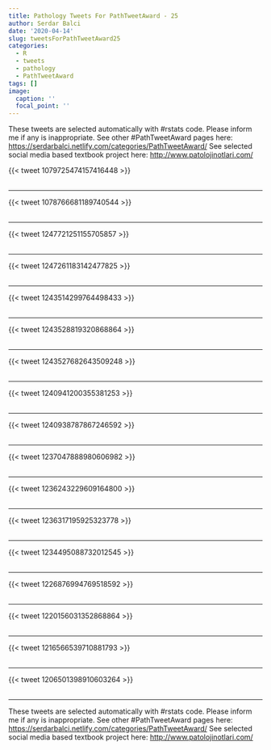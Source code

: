 ```yaml
---
title: Pathology Tweets For PathTweetAward - 25
author: Serdar Balci
date: '2020-04-14'
slug: tweetsForPathTweetAward25
categories:
  - R
  - tweets
  - pathology
  - PathTweetAward
tags: []
image:
  caption: ''
  focal_point: ''
---
```



These tweets are selected automatically with #rstats code. Please inform me if any is inappropriate.
See other #PathTweetAward pages here: https://serdarbalci.netlify.com/categories/PathTweetAward/ 
See selected social media based textbook project here: http://www.patolojinotlari.com/

{{< tweet 1079725474157416448 >}}
<br>
<br>
<hr>
{{< tweet 1078766681189740544 >}}
<br>
<br>
<hr>
{{< tweet 1247721251155705857 >}}
<br>
<br>
<hr>
{{< tweet 1247261183142477825 >}}
<br>
<br>
<hr>
{{< tweet 1243514299764498433 >}}
<br>
<br>
<hr>
{{< tweet 1243528819320868864 >}}
<br>
<br>
<hr>
{{< tweet 1243527682643509248 >}}
<br>
<br>
<hr>
{{< tweet 1240941200355381253 >}}
<br>
<br>
<hr>
{{< tweet 1240938787867246592 >}}
<br>
<br>
<hr>
{{< tweet 1237047888980606982 >}}
<br>
<br>
<hr>
{{< tweet 1236243229609164800 >}}
<br>
<br>
<hr>
{{< tweet 1236317195925323778 >}}
<br>
<br>
<hr>
{{< tweet 1234495088732012545 >}}
<br>
<br>
<hr>
{{< tweet 1226876994769518592 >}}
<br>
<br>
<hr>
{{< tweet 1220156031352868864 >}}
<br>
<br>
<hr>
{{< tweet 1216566539710881793 >}}
<br>
<br>
<hr>
{{< tweet 1206501398910603264 >}}
<br>
<br>
<hr>


These tweets are selected automatically with #rstats code. Please inform me if any is inappropriate.
See other #PathTweetAward pages here: https://serdarbalci.netlify.com/categories/PathTweetAward/ 
See selected social media based textbook project here: http://www.patolojinotlari.com/

